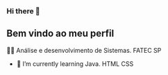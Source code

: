### Hi there 👋
## Bem vindo ao meu perfil

👨‍🎓 Análise e desenvolvimento de Sistemas. FATEC SP

- 🌱 I’m currently learning Java. HTML CSS


